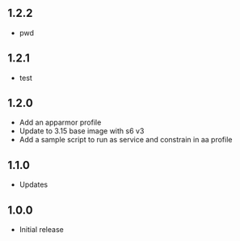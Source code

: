 <!-- https://developers.home-assistant.io/docs/add-ons/presentation#keeping-a-changelog -->
## 1.2.2
 - pwd
## 1.2.1
 - test
## 1.2.0

- Add an apparmor profile
- Update to 3.15 base image with s6 v3
- Add a sample script to run as service and constrain in aa profile

## 1.1.0

- Updates

## 1.0.0

- Initial release
